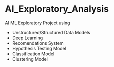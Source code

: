 # AI_Exploratory_Analysis
AI ML Exploratory Project using
* Unstructured/Structured Data Models
* Deep Learning
* Recomendations System
* Hypothesis Testing Model
* Classification Model
* Clustering Model
  
